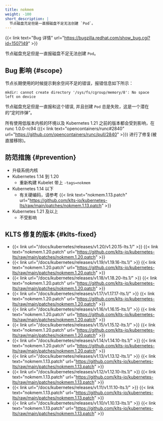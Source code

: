 ```yaml
---
title: nokmem
weight: -100
short_description: |
  节点磁盘充足但是一直报磁盘不足无法创建 `Pod`。
---
```


{{< link text="Bug 详情" url="https://bugzilla.redhat.com/show_bug.cgi?id=1507149" >}}

节点磁盘充足但是一直报磁盘不足无法创建 `Pod`。

## Bug 影响 {#scope}

节点长期使用的时候提示剩余空间不足的错误，报错信息如下所示：

```
mkdir: cannot create directory '/sys/fs/cgroup/memory/8': No space left on device
```

节点磁盘充足但是一直报和这个错误, 并且创建 `Pod` 总是失败，这是一个潜在的“定时炸弹”。

所有使用低版本内核的环境以及 Kubernetes 1.21 之前的版本都会受到影响，在 runc 1.0.0-rc94 ({{< link text="opencontainers/runc#2840" url="https://github.com/opencontainers/runc/pull/2840" >}}) 进行了修复(被直接移除)。

## 防范措施 {#prevention}

- 升级系统内核
- Kubernetes 1.14 到 1.20
  - 重新构建 Kubelet 带上 `-tags=nokmem`
- Kubernetes 1.14 以下
  - 有关硬编码，请参考 {{< link text="nokmem.1.13.patch" url="https://github.com/klts-io/kubernetes-lts/raw/main/patches/nokmem.1.13.patch" >}}
- Kubernetes 1.21 及以上
  - 不受影响

## KLTS 修复的版本 {#klts-fixed}

- {{< link url="/docs/kubernetes/releases/v1.20/v1.20.15-lts.1/" >}} {{< link text="nokmem.1.20.patch" url="https://github.com/klts-io/kubernetes-lts/raw/main/patches/nokmem.1.20.patch" >}}
- {{< link url="/docs/kubernetes/releases/v1.19/v1.19.16-lts.1/" >}} {{< link text="nokmem.1.20.patch" url="https://github.com/klts-io/kubernetes-lts/raw/main/patches/nokmem.1.20.patch" >}}
- {{< link url="/docs/kubernetes/releases/v1.18/v1.18.20-lts.1/" >}} {{< link text="nokmem.1.20.patch" url="https://github.com/klts-io/kubernetes-lts/raw/main/patches/nokmem.1.20.patch" >}}
- {{< link url="/docs/kubernetes/releases/v1.17/v1.17.17-lts.1/" >}} {{< link text="nokmem.1.20.patch" url="https://github.com/klts-io/kubernetes-lts/raw/main/patches/nokmem.1.20.patch" >}}
- {{< link url="/docs/kubernetes/releases/v1.16/v1.16.15-lts.1/" >}} {{< link text="nokmem.1.20.patch" url="https://github.com/klts-io/kubernetes-lts/raw/main/patches/nokmem.1.20.patch" >}}
- {{< link url="/docs/kubernetes/releases/v1.15/v1.15.12-lts.1/" >}} {{< link text="nokmem.1.20.patch" url="https://github.com/klts-io/kubernetes-lts/raw/main/patches/nokmem.1.20.patch" >}}
- {{< link url="/docs/kubernetes/releases/v1.14/v1.14.10-lts.1/" >}} {{< link text="nokmem.1.20.patch" url="https://github.com/klts-io/kubernetes-lts/raw/main/patches/nokmem.1.20.patch" >}}
- {{< link url="/docs/kubernetes/releases/v1.13/v1.13.12-lts.1/" >}} {{< link text="nokmem.1.13.patch" url="https://github.com/klts-io/kubernetes-lts/raw/main/patches/nokmem.1.13.patch" >}}
- {{< link url="/docs/kubernetes/releases/v1.12/v1.12.10-lts.1/" >}} {{< link text="nokmem.1.13.patch" url="https://github.com/klts-io/kubernetes-lts/raw/main/patches/nokmem.1.13.patch" >}}
- {{< link url="/docs/kubernetes/releases/v1.11/v1.11.10-lts.1/" >}} {{< link text="nokmem.1.13.patch" url="https://github.com/klts-io/kubernetes-lts/raw/main/patches/nokmem.1.13.patch" >}}
- {{< link url="/docs/kubernetes/releases/v1.10/v1.10.13-lts.1/" >}} {{< link text="nokmem.1.13.patch" url="https://github.com/klts-io/kubernetes-lts/raw/main/patches/nokmem.1.13.patch" >}}
